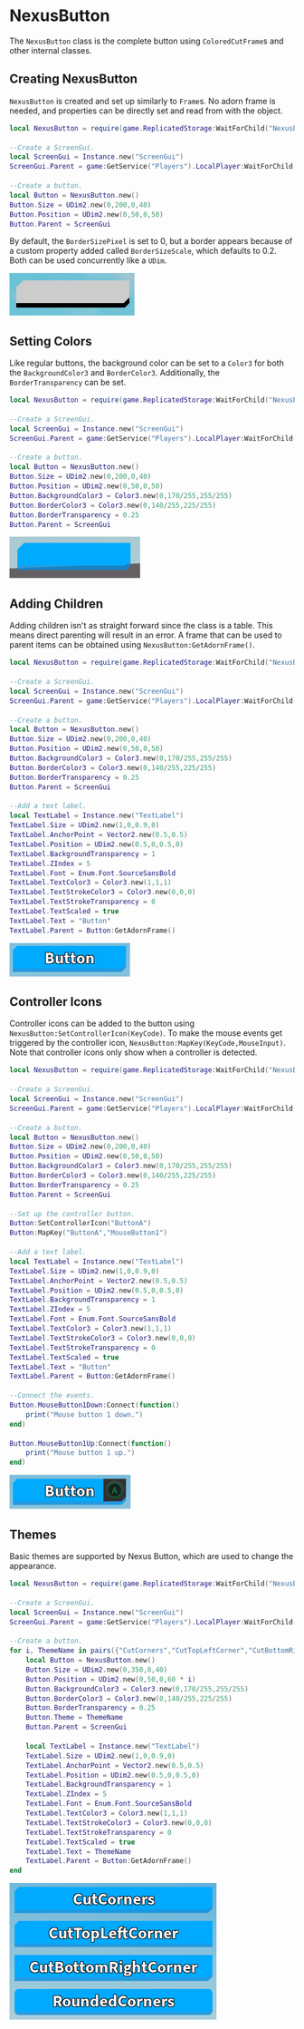 # NexusButton
The `NexusButton` class is the complete button using
`ColoredCutFrame`s and other internal classes.

## Creating NexusButton
`NexusButton` is created and set up similarly to `Frame`s.
No adorn frame is needed, and properties can be directly
set and read from with the object.
```lua
local NexusButton = require(game.ReplicatedStorage:WaitForChild("NexusButton"))

--Create a ScreenGui.
local ScreenGui = Instance.new("ScreenGui")
ScreenGui.Parent = game:GetService("Players").LocalPlayer:WaitForChild("PlayerGui")

--Create a button.
local Button = NexusButton.new()
Button.Size = UDim2.new(0,200,0,40)
Button.Position = UDim2.new(0,50,0,50)
Button.Parent = ScreenGui
```

By default, the `BorderSizePixel` is set to 0,
but a border appears because of a custom property
added called `BorderSizeScale`, which defaults to 0.2.
Both can be used concurrently like a `UDim`.

![Base Button](images/nexusbutton/base-button.png)

## Setting Colors
Like regular buttons, the background color can be set
to a `Color3` for both the `BackgroundColor3` and
`BorderColor3`. Additionally, the `BorderTransparency`
can be set.
```lua
local NexusButton = require(game.ReplicatedStorage:WaitForChild("NexusButton"))

--Create a ScreenGui.
local ScreenGui = Instance.new("ScreenGui")
ScreenGui.Parent = game:GetService("Players").LocalPlayer:WaitForChild("PlayerGui")

--Create a button.
local Button = NexusButton.new()
Button.Size = UDim2.new(0,200,0,40)
Button.Position = UDim2.new(0,50,0,50)
Button.BackgroundColor3 = Color3.new(0,170/255,255/255)
Button.BorderColor3 = Color3.new(0,140/255,225/255)
Button.BorderTransparency = 0.25
Button.Parent = ScreenGui
```

![Base Button](images/nexusbutton/single-colored-button.png)

## Adding Children
Adding children isn't as straight forward since the class
is a table. This means direct parenting will result in an error.
A frame that can be used to parent items can be obtained using
`NexusButton:GetAdornFrame()`.
```lua
local NexusButton = require(game.ReplicatedStorage:WaitForChild("NexusButton"))

--Create a ScreenGui.
local ScreenGui = Instance.new("ScreenGui")
ScreenGui.Parent = game:GetService("Players").LocalPlayer:WaitForChild("PlayerGui")

--Create a button.
local Button = NexusButton.new()
Button.Size = UDim2.new(0,200,0,40)
Button.Position = UDim2.new(0,50,0,50)
Button.BackgroundColor3 = Color3.new(0,170/255,255/255)
Button.BorderColor3 = Color3.new(0,140/255,225/255)
Button.BorderTransparency = 0.25
Button.Parent = ScreenGui

--Add a text label.
local TextLabel = Instance.new("TextLabel")
TextLabel.Size = UDim2.new(1,0,0.9,0)
TextLabel.AnchorPoint = Vector2.new(0.5,0.5)
TextLabel.Position = UDim2.new(0.5,0,0.5,0)
TextLabel.BackgroundTransparency = 1
TextLabel.ZIndex = 5
TextLabel.Font = Enum.Font.SourceSansBold
TextLabel.TextColor3 = Color3.new(1,1,1)
TextLabel.TextStrokeColor3 = Color3.new(0,0,0)
TextLabel.TextStrokeTransparency = 0
TextLabel.TextScaled = true
TextLabel.Text = "Button"
TextLabel.Parent = Button:GetAdornFrame()
```

![Button With Text](images/nexusbutton/button-with-text.png)

## Controller Icons
Controller icons can be added to the button using
`NexusButton:SetControllerIcon(KeyCode)`. To make
the mouse events get triggered by the controller icon,
`NexusButton:MapKey(KeyCode,MouseInput)`. Note that
controller icons only show when a controller is detected.
```lua
local NexusButton = require(game.ReplicatedStorage:WaitForChild("NexusButton"))

--Create a ScreenGui.
local ScreenGui = Instance.new("ScreenGui")
ScreenGui.Parent = game:GetService("Players").LocalPlayer:WaitForChild("PlayerGui")

--Create a button.
local Button = NexusButton.new()
Button.Size = UDim2.new(0,200,0,40)
Button.Position = UDim2.new(0,50,0,50)
Button.BackgroundColor3 = Color3.new(0,170/255,255/255)
Button.BorderColor3 = Color3.new(0,140/255,225/255)
Button.BorderTransparency = 0.25
Button.Parent = ScreenGui

--Set up the controller button.
Button:SetControllerIcon("ButtonA")
Button:MapKey("ButtonA","MouseButton1")

--Add a text label.
local TextLabel = Instance.new("TextLabel")
TextLabel.Size = UDim2.new(1,0,0.9,0)
TextLabel.AnchorPoint = Vector2.new(0.5,0.5)
TextLabel.Position = UDim2.new(0.5,0,0.5,0)
TextLabel.BackgroundTransparency = 1
TextLabel.ZIndex = 5
TextLabel.Font = Enum.Font.SourceSansBold
TextLabel.TextColor3 = Color3.new(1,1,1)
TextLabel.TextStrokeColor3 = Color3.new(0,0,0)
TextLabel.TextStrokeTransparency = 0
TextLabel.TextScaled = true
TextLabel.Text = "Button"
TextLabel.Parent = Button:GetAdornFrame()

--Connect the events.
Button.MouseButton1Down:Connect(function()
    print("Mouse button 1 down.")
end)

Button.MouseButton1Up:Connect(function()
    print("Mouse button 1 up.")
end)
```

![Button With Controller](images/nexusbutton/button-with-controller.png)

## Themes
Basic themes are supported by Nexus Button, which
are used to change the appearance.
```lua
local NexusButton = require(game.ReplicatedStorage:WaitForChild("NexusButton"))

--Create a ScreenGui.
local ScreenGui = Instance.new("ScreenGui")
ScreenGui.Parent = game:GetService("Players").LocalPlayer:WaitForChild("PlayerGui")

--Create a button.
for i, ThemeName in pairs({"CutCorners","CutTopLeftCorner","CutBottomRightCorner","RoundedCorners"}) do
    local Button = NexusButton.new()
    Button.Size = UDim2.new(0,350,0,40)
    Button.Position = UDim2.new(0,50,0,60 * i)
    Button.BackgroundColor3 = Color3.new(0,170/255,255/255)
    Button.BorderColor3 = Color3.new(0,140/255,225/255)
    Button.BorderTransparency = 0.25
    Button.Theme = ThemeName
    Button.Parent = ScreenGui

    local TextLabel = Instance.new("TextLabel")
    TextLabel.Size = UDim2.new(1,0,0.9,0)
    TextLabel.AnchorPoint = Vector2.new(0.5,0.5)
    TextLabel.Position = UDim2.new(0.5,0,0.5,0)
    TextLabel.BackgroundTransparency = 1
    TextLabel.ZIndex = 5
    TextLabel.Font = Enum.Font.SourceSansBold
    TextLabel.TextColor3 = Color3.new(1,1,1)
    TextLabel.TextStrokeColor3 = Color3.new(0,0,0)
    TextLabel.TextStrokeTransparency = 0
    TextLabel.TextScaled = true
    TextLabel.Text = ThemeName
    TextLabel.Parent = Button:GetAdornFrame()
end
```

![Button Themes](images/nexusbutton/button-themes.png)